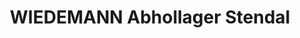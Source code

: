 ---
title: "WIEDEMANN Abhollager Stendal"
url: /stendal/wiedemann-abhollager-stendal/
shop: Großhandel
---